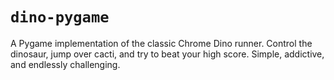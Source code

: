 # `dino-pygame`

A Pygame implementation of the classic Chrome Dino runner.
Control the dinosaur, jump over cacti,
and try to beat your high score.
Simple, addictive, and endlessly challenging.